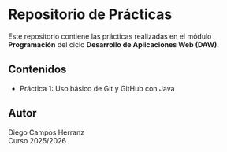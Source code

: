 # Repositorio de Prácticas 

Este repositorio contiene las prácticas realizadas en el módulo **Programación** del ciclo **Desarrollo de Aplicaciones Web (DAW)**.

## Contenidos
- Práctica 1: Uso básico de Git y GitHub con Java

## Autor
Diego Campos Herranz  
Curso 2025/2026
